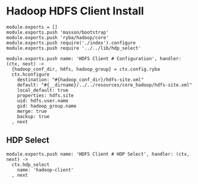 
# Hadoop HDFS Client Install

    module.exports = []
    module.exports.push 'masson/bootstrap'
    module.exports.push 'ryba/hadoop/core'
    module.exports.push require('./index').configure
    module.exports.push require '../../lib/hdp_select'

    module.exports.push name: 'HDFS Client # Configuration', handler: (ctx, next) ->
      {hadoop_conf_dir, hdfs, hadoop_group} = ctx.config.ryba
      ctx.hconfigure
        destination: "#{hadoop_conf_dir}/hdfs-site.xml"
        default: "#{__dirname}/../../resources/core_hadoop/hdfs-site.xml"
        local_default: true
        properties: hdfs.site
        uid: hdfs.user.name
        gid: hadoop_group.name
        merge: true
        backup: true
      , next

## HDP Select

    module.exports.push name: 'HDFS Client # HDP Select', handler: (ctx, next) ->
      ctx.hdp_select
        name: 'hadoop-client'
      , next

